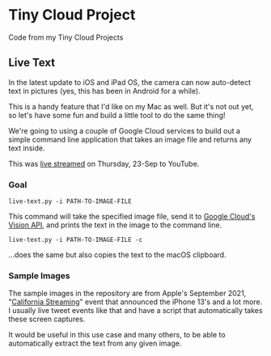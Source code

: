 # Tiny Cloud Project

Code from my Tiny Cloud Projects

## Live Text

In the latest update to iOS and iPad OS, the camera can now auto-detect text in pictures (yes, this has been in Android for a while). 

This is a handy feature that I'd like on my Mac as well. But it's not out yet, so let's have some fun and build a little tool to do the same thing!

We're going to using a couple of Google Cloud services to build out a simple command line application that takes an image file and returns any text inside.

This was [live streamed](https://youtu.be/k1vO8DJBzD0) on Thursday, 23-Sep to YouTube.

### Goal

`live-text.py -i PATH-TO-IMAGE-FILE`

This command will take the specified image file, send it to [Google Cloud's Vision API](https://cloud.google.com/vision), and prints the text in the image to the command line. 

`live-text.py -i PATH-TO-IMAGE-FILE -c`

...does the same but also copies the text to the macOS clipboard.

### Sample Images

The sample images in the repository are from Apple's September 2021, "[California Streaming](https://www.apple.com/apple-events/september-2021/)" event that announced the iPhone 13's and a lot more. I usually live tweet events like that and have a script that automatically takes these screen captures. 

It would be useful in this use case and many others, to be able to automatically extract the text from any given image.